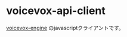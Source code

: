 # voicevox-api-client
[voicevox-engine](https://github.com/VOICEVOX/voicevox_engine) のjavascriptクライアントです。
